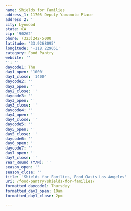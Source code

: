 ```yaml
---
name: Shields for Families
address_1: 11705 Deputy Yamamoto Place
address_2: ''
city: Lynwood
state: CA
zip: '90262'
phone: (323)242-5000
latitude: '33.9268095'
longitude: '-118.229051'
category: Food Pantry
website: ''
'': ''
daycode1: Thu
day1_open: '1000'
day1_close: '1400'
daycode2: ''
day2_open: ''
day2_close: ''
daycode3: ''
day3_open: ''
day3_close: ''
daycode4: ''
day4_open: ''
day4_close: ''
daycode5: ''
day5_open: ''
day5_close: ''
daycode6: ''
day6_open: ''
daycode7: ''
day7_open: ''
day7_close: ''
Year_Round (Y/N): ''
season_open: ''
season_close: ''
title: 'Shields for Families, Food Oasis Los Angeles'
uri: /food-pantry/shields-for-families/
formatted_daycode1: Thursday
formatted_day1_open: 10am
formatted_day1_close: 2pm

---
```

